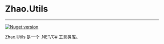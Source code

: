 # Zhao.Utils

---

[![Nuget version](https://img.shields.io/nuget/v/Zhao.Utils)](https://www.nuget.org/packages/Zhao.Utils/)

Zhao.Utils 是一个 .NET/C# 工具类库。